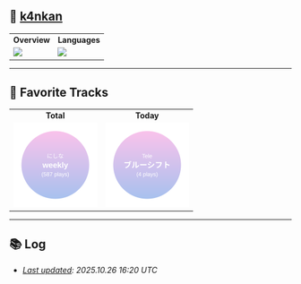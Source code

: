 ## 🫠 [k4nkan](https://kanta.it.com/)

<table>
    <tr>
        <td align="center" style="font-weight:bold">Overview</td>
        <td align="center" style="font-weight:bold">Languages</td>
    </tr>
    <tr>
    <td>
        <a href="https://github.com/k4nkan">
            <img height="150px" src="https://github-readme-stats.vercel.app/api?username=k4nkan&count_private=true&show_icons=true" />
        </a>
    </td>
    <td>
        <a href="https://github.com/k4nkan">
            <img height="150px" src="https://github-readme-stats.vercel.app/api/top-langs/?username=k4nkan&layout=compact" />
        </a>
    </td>
    </tr>
</table>

---

## 🎵 Favorite Tracks

<table>
    <tr>
        <td align="center" style="font-weight:bold">Total</td>
        <td align="center" style="font-weight:bold">Today</td>
    </tr>
    <tr>
    <td align="center">
        <img src="./data/top_track.svg" alt="Top Track" width="150">
    </td>
    <td align="center">
        <img src="./data/today_track.svg" alt="Today's Track" width="150">
    </td>
    </tr>
</table>

---

## 📚 Log

- _[Last updated](https://github.com/k4nkan/k4nkan/actions): 2025.10.26 16:20 UTC_
